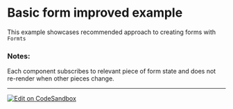 # Basic form improved example

This example showcases recommended approach to creating forms with `Formts`

### Notes:

Each component subscribes to relevant piece of form state and does not re-render
when other pieces change.

---

[![Edit on CodeSandbox](https://codesandbox.io/static/img/play-codesandbox.svg)](https://codesandbox.io/s/github/VirtusLab/formts/tree/master/examples/basic-forms/2-basic-form-improved)
